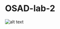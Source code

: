 # OSAD-lab-2

![alt text](https://www.bing.com/images/search?view=detailV2&ccid=e9rWCzsh&id=390E2C9AFA8FFA66694C29C0DBED286A73415F2D&thid=OIP.e9rWCzsh_odCjpIf-plknAHaEK&mediaurl=https%3a%2f%2fwww.shareonsport.com%2fwp-content%2fuploads%2f2020%2f10%2fricardo-kaka-was-unstoppable-in.jpg&cdnurl=https%3a%2f%2fth.bing.com%2fth%2fid%2fR.7bdad60b3b21fe87428e921ffa99649c%3frik%3dLV9Bc2oo7dvAKQ%26pid%3dImgRaw%26r%3d0&exph=720&expw=1280&q=ricardo+kaka&simid=608045448403750470&FORM=IRPRST&ck=D261DF5FFAC3D99808CE84701F318EF0&selectedIndex=29&ajaxhist=0&ajaxserp=0)
